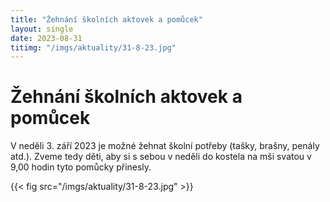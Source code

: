 ```yaml
---
title: "Žehnání školních aktovek a pomůcek"
layout: single
date: 2023-08-31
titimg: "/imgs/aktuality/31-8-23.jpg"
---
```

# Žehnání školních aktovek a pomůcek

V neděli 3. září 2023 je možné žehnat školní potřeby (tašky, brašny, penály atd.). Zveme tedy děti, aby si s sebou v neděli do kostela na mši svatou v 9,00 hodin tyto pomůcky přinesly.

{{< fig src="/imgs/aktuality/31-8-23.jpg" >}}